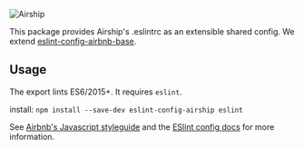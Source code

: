 ![Airship](https://teamairship.com/wp-content/themes/airship/assets/img/airship-logo.svg)

This package provides Airship's .eslintrc as an extensible shared config. We extend [eslint-config-airbnb-base](https://www.npmjs.com/package/eslint-config-airbnb-base).

## Usage

The export lints ES6/2015+. It requires `eslint`.

install: `npm install --save-dev eslint-config-airship eslint`

See [Airbnb's Javascript styleguide](https://github.com/airbnb/javascript) and
the [ESlint config docs](http://eslint.org/docs/user-guide/configuring#extending-configuration-files)
for more information.
